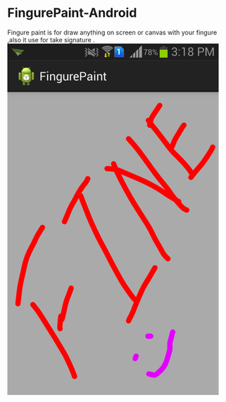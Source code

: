 FingurePaint-Android
====================

Fingure paint is for draw anything on screen or canvas with your fingure ,also it use for  take signature . 
![image](https://github.com/Bhagvati/image/blob/master/Screenshot_2014-08-25-15-18-33.png)

